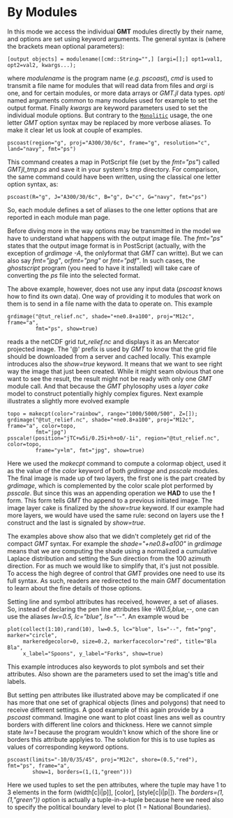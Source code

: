 # By Modules

In this mode we access the individual **GMT** modules directly by their name, and options are
set using keyword arguments. The general syntax is (where the brackets mean optional parameters):

    [output objects] = modulename([cmd::String="",] [argi=[];] opt1=val1, opt2=val2, kwargs...);

where *modulename* is the program name (*e.g. pscoast*), *cmd* is used to transmit a file name for
modules that will read data from files and *argi* is one, and for certain modules, or more data
arrays or *GMT.jl* data types. *opti* named arguments common to many modules used for example to
set the output format. Finally *kwargs* are keyword parameters used to set the individual module
options. But contrary to the [`Monolitic`](@ref) usage, the one letter *GMT* option syntax may be
replaced by more verbose aliases. To make it clear let us look at couple of examples.

    pscoast(region="g", proj="A300/30/6c", frame="g", resolution="c", land="navy", fmt="ps")

This command creates a map in PotScript file (set by the *fmt="ps"*) called *GMTjl_tmp.ps* and save
it in your system's *tmp* directory. For comparison, the same command could have been written, using
the classical one letter option syntax, as:

    pscoast(R="g", J="A300/30/6c", B="g", D="c", G="navy", fmt="ps")

So, each module defines a set of aliases to the one letter options that are reported in each module
man page.

Before diving more in the way options may be transmitted in the model we have to understand what
happens with the output image file. The *fmt="ps"* states that the output image format is in
PostScript (actually, with the exception of *grdimage -A*, the onlyformat that *GMT* can writte).
But we can also say *fmt="jpg"*, or*fmt="png"* or *fmt="pdf"*. In such cases, the *ghostscript*
program (you need to have it installed) will take care of converting the *ps* file into the selected
format.

The above example, however, does not use any input data (*pscoast* knows how to find its own data). One
way of providing it to modules that work on them is to send in a file name with the data to operate on.
This example

    grdimage("@tut_relief.nc", shade="+ne0.8+a100", proj="M12c", frame="a",
             fmt="ps", show=true)

reads a the netCDF grid *tut_relief.nc* and displays it as an Mercator projected image. The '@' prefix
is used by *GMT* to know that the grid file should be downloaded from a server and cached locally. This
example introduces also the *show=true* keyword. It means that we want to see right way the image that
just been created. While it might seam obvious that one want to see the result, the result might not be
ready with only one *GMT* module call. And that because the *GMT* phylosophy uses a *layer cake*  model
to construct potentially highly complex figures. Next example illustrates a slightly more evolved
example

    topo = makecpt(color="rainbow", range="1000/5000/500", Z=[]);
    grdimage("@tut_relief.nc", shade="+ne0.8+a100", proj="M12c", frame="a", color=topo,
             fmt="jpg")
    psscale!(position="jTC+w5i/0.25i+h+o0/-1i", region="@tut_relief.nc", color=topo,
             frame="y+lm", fmt="jpg", show=true)

Here we used the *makecpt* command to compute a colormap object, used it as the value of the *color*
keyword of both *grdimage* and *psscale* modules. The final image is made up of two layers, the first
one is the part created by *grdimage*, which is complemented by the color scale plot performed by
*psscale*. But since this was an appending operation we **HAD** to use the **!** form. This form tells
*GMT* tho append to a previous initiated image. The image layer cake is finalized by the *show=true*
keyword. If our example had more layers, we would have used the same rule: second on layers use the
**!** construct and the last is signaled by *show=true*.

The examples above show also that we didn't completely get rid of the compact *GMT* syntax. For example
the *shade="+ne0.8+a100"* in *grdimage* means that we are computing the shade using a normalized a
cumulative Laplace distribution and setting the Sun direction from the 100 azimuth direction. For as much
we would like to simplify that, it's just not possible. To access the high degree of control that *GMT*
provides one need to use its full syntax. As such, readers are redirected to the main *GMT* documentation
to learn about the fine details of those options.

Setting line and symbol attributes has received, however, a set of aliases. So, instead of declaring the
pen line attributes like *-W0.5,blue,--*, one can use the aliases *lw=0.5, lc="blue", ls="--"*. An
example woud be

    plot(collect(1:10),rand(10), lw=0.5, lc="blue", ls="--", fmt="png", marker="circle",
         markeredgecolor=0, size=0.2, markerfacecolor="red", title="Bla Bla",
         x_label="Spoons", y_label="Forks", show=true)

This example introduces also keywords to plot symbols and set their attributes. Also shown are the
parameters used to set the imag's title and labels.

But setting pen attributes like illustrated above may be complicated if one has more that one set of
graphical objects (lines and polygons) that need to receive different settings. A good example of
this again provide by a *pscoast* command. Imagine one want to plot coast lines ans well as country
borders with different line colors and thickness. Here we cannot simple state *lw=1* because the
program wouldn't know which of the shore line or borders this attribute applyies to. The solution for
this is to use tuples as values of corresponding keyword options.

    pscoast(limits="-10/0/35/45", proj="M12c", shore=(0.5,"red"), fmt="ps", frame="a",
            show=1, borders=(1,(1,"green")))

Here we used tuples to set the pen attributes, where the tuple may have 1 to 3 elements in the form
(width[c|i|p]], [color], [style[c|i|p|]). The *borders=(1,(1,"green"))* option is actually a
tuple-in-a-tuple because here we need also to specify the political boundary level to plot
(1 = National Boundaries).
